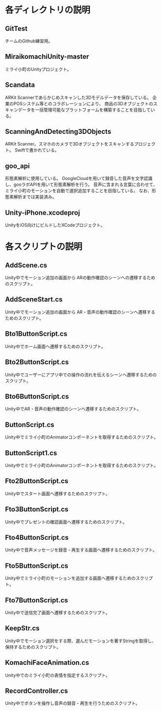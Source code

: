 # 各ディレクトリの説明

## GitTest
チームのGithub練習用。

## MiraikomachiUnity-master
ミライ小町のUnityプロジェクト。

## Scandata
ARKit Scannerであらかじめスキャンした3Dモデルデータを保存している。
企業のPOSシステム等とのコラボレーションにより、
商品の3Dオブジェクトのスキャンデータを一括管理可能なプラットフォームを構築することを目指している。

## ScanningAndDetecting3DObjects
ARKit Scanner。スマホのカメラで3Dオブジェクトをスキャンするプロジェクト。
Swiftで書かれている。

## goo_api
形態素解析に使用している。
GoogleCloudを用いて録音した音声を文字認識し、gooラボAPIを用いて形態素解析を行う。
音声に含まれる言葉に合わせて、ミライ小町のモーションを自動で選択追加することを目指している。
なお、形態素解析までは実装済み。

## Unity-iPhone.xcodeproj
UnityをiOS向けにビルドしたXCodeプロジェクト。

# 各スクリプトの説明

## AddScene.cs
Unity中でモーション追加の画面から
ARの動作確認のシーンへの遷移するためのスクリプト。

## AddSceneStart.cs
Unity中でモーション追加の画面から
AR・音声の動作確認のシーンへ遷移するためのスクリプト。

## Bto1ButtonScript.cs
Unity中でホーム画面へ遷移するためのスクリプト。

## Bto2ButtonScript.cs
Unity中でユーザーにアプリ中での操作の流れを伝えるシーンへ遷移するためのスクリプト。

## Bto6ButtonScript.cs
Unity中でAR・音声の動作確認のシーンへ遷移するためのスクリプト。

## ButtonScript.cs
Unity中でミライ小町のAnimatorコンポーネントを取得するためのスクリプト。

## ButtonScript1.cs
Unity中でミライ小町のAnimatorコンポーネントを取得するためのスクリプト。

## Fto2ButtonScript.cs
Unity中でスタート画面へ遷移するためのスクリプト。

## Fto3ButtonScript.cs
Unity中でプレゼントの確認画面へ遷移するためのスクリプト。

## Fto4ButtonScript.cs
Unity中で音声メッセージを録音・再生する画面へ遷移するためのスクリプト。

## Fto5ButtonScript.cs
Unity中でミライ小町のモーションを追加する画面へ遷移するためのスクリプト。

## Fto7ButtonScript.cs
Unity中で送信完了画面へ遷移するためのスクリプト。

## KeepStr.cs
Unity中でモーション選択をする際、選んだモーションを著すStringを取得し、保持するためのスクリプト。

## KomachiFaceAnimation.cs
Unity中でのミライ小町の表情を指定するスクリプト。

## RecordController.cs
Unity中でボタンを操作し音声の録音・再生を行うためのスクリプト。

